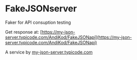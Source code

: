 # FakeJSONserver
Faker for API consuption testing

Get response at:
[https://my-json-server.typicode.com/AndiKod/FakeJSONapi](https://my-json-server.typicode.com/AndiKod/FakeJSONapi)


A service by [my-json-server.typicode.com](https://my-json-server.typicode.com/)
